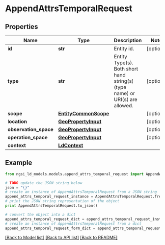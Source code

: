 # AppendAttrsTemporalRequest


## Properties
Name | Type | Description | Notes
------------ | ------------- | ------------- | -------------
**id** | **str** | Entity id.  | [optional] 
**type** | **str** | Entity Type(s). Both short hand string(s) (type name) or URI(s) are allowed.  | [optional] 
**scope** | [**EntityCommonScope**](EntityCommonScope.md) |  | [optional] 
**location** | [**GeoPropertyInput**](GeoPropertyInput.md) |  | [optional] 
**observation_space** | [**GeoPropertyInput**](GeoPropertyInput.md) |  | [optional] 
**operation_space** | [**GeoPropertyInput**](GeoPropertyInput.md) |  | [optional] 
**context** | [**LdContext**](LdContext.md) |  | 

## Example

```python
from ngsi_ld_models.models.append_attrs_temporal_request import AppendAttrsTemporalRequest

# TODO update the JSON string below
json = "{}"
# create an instance of AppendAttrsTemporalRequest from a JSON string
append_attrs_temporal_request_instance = AppendAttrsTemporalRequest.from_json(json)
# print the JSON string representation of the object
print AppendAttrsTemporalRequest.to_json()

# convert the object into a dict
append_attrs_temporal_request_dict = append_attrs_temporal_request_instance.to_dict()
# create an instance of AppendAttrsTemporalRequest from a dict
append_attrs_temporal_request_form_dict = append_attrs_temporal_request.from_dict(append_attrs_temporal_request_dict)
```
[[Back to Model list]](../README.md#documentation-for-models) [[Back to API list]](../README.md#documentation-for-api-endpoints) [[Back to README]](../README.md)


